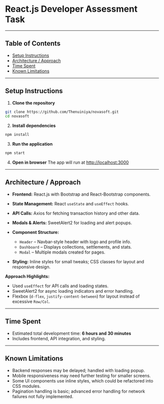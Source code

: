 # React.js Developer Assessment Task

---

## Table of Contents

* [Setup Instructions](#setup-instructions)
* [Architecture / Approach](#architecture--approach)
* [Time Spent](#time-spent)
* [Known Limitations](#known-limitations)

---

## Setup Instructions

1. **Clone the repository**

```bash
git clone https://github.com/Thenuiniya/novasoft.git
cd novasoft
```

2. **Install dependencies**

```bash
npm install
```

3. **Run the application**

```bash
npm start
```

4. **Open in browser**
   The app will run at [http://localhost:3000](http://localhost:3000)

---

## Architecture / Approach

* **Frontend:** React.js with Bootstrap and React-Bootstrap components.
* **State Management:** React `useState` and `useEffect` hooks.
* **API Calls:** Axios for fetching transaction history and other data.
* **Modals & Alerts:** SweetAlert2 for loading and alert popups.
* **Component Structure:**

  * `Header` – Navbar-style header with logo and profile info.
  * `Dashboard` – Displays collections, settlements, and stats.
  * `Modal` – Multiple modals created for pages.
* **Styling:** Inline styles for small tweaks; CSS classes for layout and responsive design.

**Approach Highlights:**

* Used `useEffect` for API calls and loading states.
* SweetAlert2 for async loading indicators and error handling.
* Flexbox (`d-flex`, `justify-content-between`) for layout instead of excessive `Row/Col`.

---

## Time Spent

* Estimated total development time: **6 hours and 30 minutes**
* Includes frontend, API integration, and styling.

---

## Known Limitations

* Backend responses may be delayed; handled with loading popup.
* Mobile responsiveness may need further testing for smaller screens.
* Some UI components use inline styles, which could be refactored into CSS modules.
* Pagination handling is basic; advanced error handling for network failures not fully implemented.
